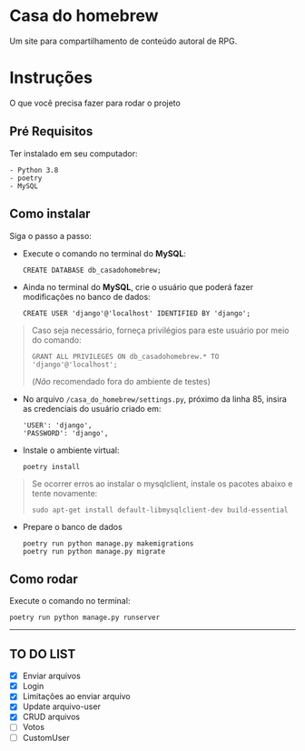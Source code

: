 # Casa do homebrew

Um site para compartilhamento de conteúdo autoral de RPG.

# Instruções
O que você precisa fazer para rodar o projeto

## Pré Requisitos
Ter instalado em seu computador:
```
- Python 3.8
- poetry
- MySQL
```

## Como instalar
Siga o passo a passo:

-   Execute o comando no terminal do **MySQL**:
    ```
    CREATE DATABASE db_casadohomebrew;
    ```

-   Ainda no terminal do **MySQL**, crie o usuário que poderá fazer modificações no banco de dados:
    ```
    CREATE USER 'django'@'localhost' IDENTIFIED BY 'django';

>   Caso seja necessário, forneça privilégios para este usuário por meio do comando:
>
>   `GRANT ALL PRIVILEGES ON db_casadohomebrew.* TO 'django'@'localhost';`
>
>   (*Não* recomendado fora do ambiente de testes)

-   No arquivo ```/casa_do_homebrew/settings.py```, próximo da linha 85, insira as credenciais do usuário criado em:
   
    ```
    'USER': 'django',
    'PASSWORD': 'django',
    ``` 

-   Instale o ambiente virtual:
    
    ```
    poetry install
    ```
    
> Se ocorrer erros ao instalar o mysqlclient, instale os pacotes abaixo e tente novamente:
>
>`sudo apt-get install default-libmysqlclient-dev build-essential`

-   Prepare o banco de dados
    ```
    poetry run python manage.py makemigrations
    poetry run python manage.py migrate
    ```
  
## Como rodar
Execute o comando no terminal:
```
poetry run python manage.py runserver 
```

---

## TO DO LIST

- [x] Enviar arquivos
- [x] Login
- [x] Limitações ao enviar arquivo
- [x] Update arquivo-user
- [x] CRUD arquivos
- [ ] Votos
- [ ] CustomUser
